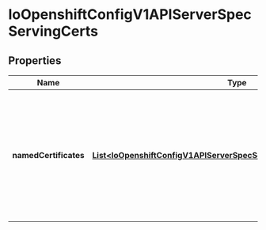 
# IoOpenshiftConfigV1APIServerSpecServingCerts

## Properties
Name | Type | Description | Notes
------------ | ------------- | ------------- | -------------
**namedCertificates** | [**List&lt;IoOpenshiftConfigV1APIServerSpecServingCertsNamedCertificates&gt;**](IoOpenshiftConfigV1APIServerSpecServingCertsNamedCertificates.md) | namedCertificates references secrets containing the TLS cert info for serving secure traffic to specific hostnames. If no named certificates are provided, or no named certificates match the server name as understood by a client, the defaultServingCertificate will be used. |  [optional]



